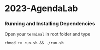 # 2023-AgendaLab

### Running and Installing Dependencies
Open your `terminal` in root folder and type
```
chmod +x run.sh && ./run.sh
```
